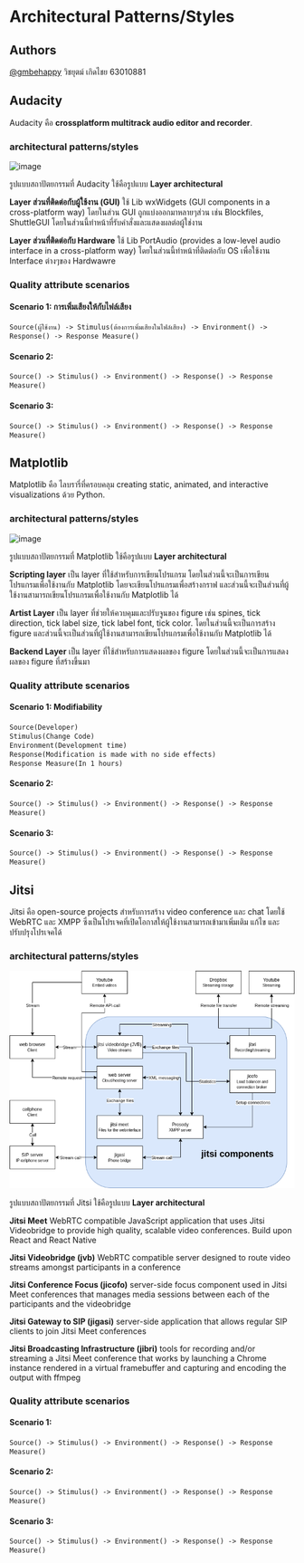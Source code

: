 # Architectural Patterns/Styles

## Authors

[@gmbehappy](https://www.github.com/gmbehappy) วิชยุตม์ เกิดไชย 63010881


## Audacity

Audacity คือ **crossplatform multitrack audio editor and recorder**.

### architectural patterns/styles

![image](https://www.aosabook.org/images/audacity/Layers.png)

รูปแบบสถาปัตยกรรมที่ Audacity ใช้คือรูปแบบ **Layer architectural** 

**Layer ส่วนที่ติดต่อกับผู้ใช้งาน (GUI)** ใช้ Lib wxWidgets (GUI components in a cross-platform way) โดยในส่วน GUI ถูกแบ่งออกมาหลายๆส่วน เช่น Blockfiles, ShuttleGUI โดยในส่วนนี้ทำหน้าที่รับคำสั่งและแสดงผลต่อผู้ใช่งาน

**Layer ส่วนที่ติดต่อกับ Hardware** ใช้ Lib PortAudio (provides a low-level audio interface in a cross-platform way) โดยในส่วนนี้ทำหน้าที่ติดต่อกับ OS เพื่อใช้งาน Interface ต่างๆของ Hardwawre

### Quality attribute scenarios

#### Scenario 1: การเพิ่มเสียงให้กับไฟล์เสียง
```
Source(ผู้ใช้งาน) -> Stimulus(ต้องการเพิ่มเสียงในไฟล์เสียง) -> Environment() -> Response() -> Response Measure()
```

#### Scenario 2:
```
Source() -> Stimulus() -> Environment() -> Response() -> Response Measure()
```

#### Scenario 3:
```
Source() -> Stimulus() -> Environment() -> Response() -> Response Measure()
```

## Matplotlib

Matplotlib คือ ไลบรารี่ที่ครอบคลุม creating static, animated, and interactive visualizations ด้วย Python.

### architectural patterns/styles

![image](https://miro.medium.com/max/700/1*-AodXsh3AIymW83WLPwYqw.png)

รูปแบบสถาปัตยกรรมที่ Matplotlib ใช้คือรูปแบบ **Layer architectural** 

**Scripting layer** เป็น layer ที่ใช้สำหรับการเขียนโปรแกรม โดยในส่วนนี้จะเป็นการเขียนโปรแกรมเพื่อใช้งานกับ Matplotlib โดยจะเขียนโปรแกรมเพื่อสร้างกราฟ และส่วนนี้จะเป็นส่วนที่ผู้ใช้งานสามารถเขียนโปรแกรมเพื่อใช้งานกับ Matplotlib ได้

**Artist Layer** เป็น layer ที่ช่วยให้ควบคุมและปรับจูนของ figure เช่น spines, tick direction, tick label size, tick label font, tick color. โดยในส่วนนี้จะเป็นการสร้าง figure และส่วนนี้จะเป็นส่วนที่ผู้ใช้งานสามารถเขียนโปรแกรมเพื่อใช้งานกับ Matplotlib ได้

**Backend Layer** เป็น layer ที่ใช้สำหรับการแสดงผลของ figure โดยในส่วนนี้จะเป็นการแสดงผลของ figure ที่สร้างขึ้นมา

### Quality attribute scenarios

#### Scenario 1: Modifiability
```
Source(Developer) 
Stimulus(Change Code) 
Environment(Development time) 
Response(Modification is made with no side effects) 
Response Measure(In 1 hours)
```

#### Scenario 2: 
```
Source() -> Stimulus() -> Environment() -> Response() -> Response Measure()
```

#### Scenario 3: 
```
Source() -> Stimulus() -> Environment() -> Response() -> Response Measure()
```

## Jitsi

Jitsi คือ open-source projects สำหรับการสร้าง video conference และ chat โดยใช้ WebRTC และ XMPP ซึ่งเป็นโปรเจคที่เปิดโอกาสให้ผู้ใช้งานสามารถเข้ามาเพิ่มเติม แก้ไข และปรับปรุงโปรเจคได้

### architectural patterns/styles

![image](https://raw.githubusercontent.com/jitsi/handbook/master/docs/assets/ArchitectureDiagram.png)

รูปแบบสถาปัตยกรรมที่ Jitsi ใช้คือรูปแบบ **Layer architectural**

**Jitsi Meet** WebRTC compatible JavaScript application that uses Jitsi Videobridge to provide high quality, scalable video conferences. Build upon React and React Native

**Jitsi Videobridge (jvb)** WebRTC compatible server designed to route video streams amongst participants in a conference

**Jitsi Conference Focus (jicofo)** server-side focus component used in Jitsi Meet conferences that manages media sessions between each of the participants and the videobridge

**Jitsi Gateway to SIP (jigasi)** server-side application that allows regular SIP clients to join Jitsi Meet conferences

**Jitsi Broadcasting Infrastructure (jibri)** tools for recording and/or streaming a Jitsi Meet conference that works by launching a Chrome instance rendered in a virtual framebuffer and capturing and encoding the output with ffmpeg

### Quality attribute scenarios

#### Scenario 1: 
```
Source() -> Stimulus() -> Environment() -> Response() -> Response Measure()
```

#### Scenario 2: 
```
Source() -> Stimulus() -> Environment() -> Response() -> Response Measure()
```

#### Scenario 3: 
```
Source() -> Stimulus() -> Environment() -> Response() -> Response Measure()
```

